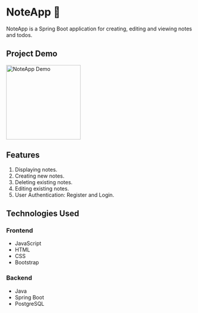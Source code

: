 # NoteApp :memo:

NoteApp is a Spring Boot application for creating, editing and viewing notes and todos.

## Project Demo
[<img src="NoteApp.png" width="200" alt="NoteApp Demo">](https://www.loom.com/share/ade84984792648e1bf72f99a14ee9536?sid=83d316df-8b89-4749-a61e-d7116dc33774)

## Features

1. Displaying notes.
2. Creating new notes.
3. Deleting existing notes.
4. Editing existing notes.
5. User Authentication: Register and Login.

## Technologies Used

### Frontend
* JavaScript
* HTML
* CSS
* Bootstrap

### Backend
* Java
* Spring Boot
* PostgreSQL
